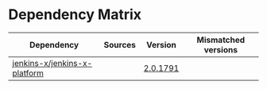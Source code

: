 # Dependency Matrix

Dependency | Sources | Version | Mismatched versions
---------- | ------- | ------- | -------------------
[jenkins-x/jenkins-x-platform](https://github.com/jenkins-x/jenkins-x-platform) |  | [2.0.1791](https://github.com/jenkins-x/jenkins-x-platform/releases/tag/v2.0.1791) | 
